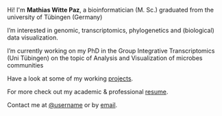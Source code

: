 ---
---

Hi! I'm **Mathias Witte Paz**, a bioinformatician (M. Sc.) graduated from the university of Tübingen (Germany)

I’m interested in genomic, transcriptomics, phylogenetics and (biological) data visualization.

I’m currently working on my PhD in the Group Integrative Transcriptomics (Uni Tübingen) on the topic of Analysis and Visualization of microbes communities

Have a look at some of my working [projects].

For more check out my academic & professional [resume].

Contact me at [@username] or by [email].

[projects]: /projects
[resume]: https://demo.nurlan.co/hugo-vitae/
[@username]: https://twitter.com/wittepaz
[email]: mailto:mwittep@gmail.com
